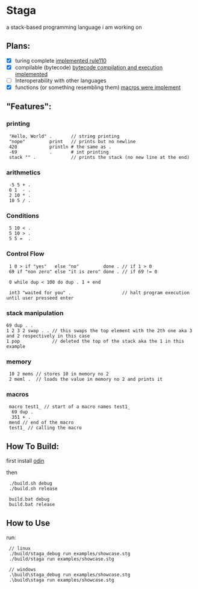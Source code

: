# Staga
a stack-based programming language i am working on

## Plans:
- [x] turing complete [implemented rule110](https://github.com/PigeonCoding/staga/commit/6f295e31349de59f7852529347ede943333f564a)
- [x] compilable (bytecode) [bytecode compilation and execution implemented](https://github.com/PigeonCoding/staga/commit/bc22f1046224b568f210494b11b15f1a9d57a13c)
- [ ] Interoperability with other languages
- [x] functions (or something resembling them) [macros were implement](https://github.com/PigeonCoding/staga/commit/a637a6eb6fad3ad26093e13330ddb26119b2a2ee)

## "Features":
### printing
```
 "Hello, World" .       // string printing
 "nope"         print   // prints but no newline
 420            println # the same as .
 -69            .       # int printing
 stack "" .             // prints the stack (no new line at the end)
```

### arithmetics
```
 -5 5 + .
 6 1  - .
 2 10 * .
 10 5 / .
```

### Conditions
```
 5 10 < .
 5 10 > .
 5 5 =  .
```

### Control Flow
```
 1 0 > if "yes"   else "no"         done . // if 1 > 0
 69 if "non zero" else "it is zero" done . // if 69 != 0

 0 while dup < 100 do dup . 1 + end

 int3 "waited for you" .                   // halt program execution until user presseed enter
```

### stack manipulation
```
69 dup . .
1 2 3 2 swap . . // this swaps the top element with the 2th one aka 3 and 2 respectively in this case
1 pop            // deleted the top of the stack aka the 1 in this example
```

### memory
```
 10 2 mems // stores 10 in memory no 2
 2 meml .  // loads the value in memory no 2 and prints it
```

### macros
```
 macro test1_ // start of a macro names test1_
  69 dup . 
  351 + .
 mend // end of the macro
 test1_ // calling the macro
```

## How To Build:
first install [odin](https://odin-lang.org/)

then
```console
 ./build.sh debug
 ./build.sh release

 build.bat debug
 build.bat release

```
## How to Use
run:
```console
 // linux
 ./build/staga_debug run examples/showcase.stg
 ./build/staga run examples/showcase.stg

 // windows
 .\build\staga_debug run examples/showcase.stg
 .\build\staga run examples/showcase.stg
```
